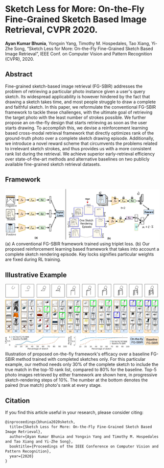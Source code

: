 # Sketch Less for More: On-the-Fly Fine-Grained Sketch Based Image Retrieval, CVPR 2020.
**Ayan Kumar Bhunia**, Yongxin Yang, Timothy M. Hospedales, Tao Xiang, Yi-Zhe Song, “Sketch Less for More: On-the-Fly Fine-Grained Sketch Based Image Retrieval”, IEEE Conf. on Computer Vision and Pattern Recognition (CVPR), 2020. 

## Abstract
Fine-grained sketch-based image retrieval (FG-SBIR) addresses the problem of retrieving a particular photo instance given a user's query sketch. Its widespread applicability is however hindered by the fact that drawing a sketch takes time, and most people struggle to draw a complete and faithful sketch. In this paper, we reformulate the conventional FG-SBIR framework to tackle these challenges, with the ultimate goal of retrieving the target photo with the least number of strokes possible. We further propose an on-the-fly design that starts retrieving as soon as the user starts drawing. To accomplish this, we devise a reinforcement learning based cross-modal retrieval framework that directly optimizes rank of the ground-truth photo over a complete sketch drawing episode. Additionally, we introduce a novel reward scheme that circumvents the problems related to irrelevant sketch strokes, and thus provides us with a more consistent rank list during the retrieval. We achieve superior early-retrieval efficiency over state-of-the-art methods and alternative baselines on two publicly available fine-grained sketch retrieval datasets.

## Framework

![Framework](Framework.jpg)
(a) A conventional FG-SBIR framework trained using triplet loss. (b) Our proposed reinforcement learning based framework that takes into account a complete sketch rendering episode. Key locks signifies particular weights are fixed during RL training.

## Illustrative Example

![Example](example.jpg)
Illustration of proposed on-the-fly framework's efficacy over a baseline FG-SBIR method trained with completed sketches only.  For this particular example, our method needs only 30% of the complete sketch to include the true match in the top-10 rank list, compared to 80% for the baseline. Top-5 photo images retrieved by either framework are shown here, in progressive sketch-rendering steps of 10%. The number at the bottom denotes the paired (true match) photo's rank at every stage.

## Citation

If you find this article useful in your research, please consider citing:
```
@inproceedings{bhunia2020sketch,
  title={Sketch Less for More: On-the-Fly Fine-Grained Sketch Based Image Retrieval},
  author={Ayan Kumar Bhunia and Yongxin Yang and Timothy M. Hospedales and Tao Xiang and Yi-Zhe Song},
  booktitle={Proceedings of the IEEE Conference on Computer Vision and Pattern Recognition},
  year={2020}
}
```
